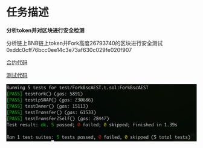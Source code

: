 # 任务描述
**分析token并对区块进行安全检测**

分析链上BNB链上token并Fork高度26793740的区块进行安全测试 0xddc0cff76bcc0ee14c3e73af630c029fe020f907

[合约代码](src/AEST.sol)

[测试代码](test/ForkBscAEST.t.sol)

![img.png](img.png)

